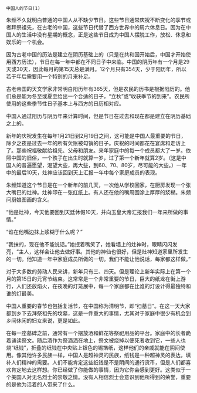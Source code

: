     中国人的节日(1) 

   朱频不久就明白普通的中国人从不缺少节日。这些节日通常庆祝不断变化的季节或者拜祭祖先，在古老的中国，这些节日代替了西方世界中的周六休息日。因为在中国人的生活中没有星期的概念，正是这些节日成为中国人摆脱工作，放松、休息和娱乐的一个机会。

   因为古老中国的历法是建立在阴历基础上的（只是在共和国开始后，中国才开始使用西方历法），节日在每一年中都在不同日子中来临。中国的阴历年有一个月是29天或30天，因此每月的第15天总是满月。12个月只有354天，少于阳历年，所以若于年后需要用一个特别的月来补足。

   古老帝国的天文学家非常明白阳历年有365天，但是农民的历书是根据阳历的。他们总是能为冬至或夏至给出一个合适的日子，“立秋”或“收获季节的到来”。农民所使用的这些季节性日子基本上与西方的日历相对应。

   中国人通过阳历与阴历年来计算时间，但是节日在过去和现在都是建立在阴历基础之上的。

   新年的庆祝发生在每年1月21日到2月19日之间，这可能是中国人最重要的节日，除夕之夜是过去一年的所有欠账被勾销的日子。庆祝的时间都花在宴席和走访上了。那些祝福敬献给祖先、父母和朋友。来年家庭中的每一个成员都大了一岁。依照中国的旧俗，一个孩子在出生时就算一岁，过了第一个新年就算2岁。（这是中国人的普遍愿望，渴望大些，再大些，到60、70、80岁，尽可能的大些。）一年中的最后10天，灶神应该回到天上汇报一年中每个家庭成员的表现。

   朱频知道这个节日是在一个新年的前几天，一次他从学校回家，在厨房发现一个张大嘴巴的灶神。灶神印在一张红纸上。有人还在他的嘴周围涂上厚厚的浆糊。朱频问厨娘图画的含义。

   “他是灶神，今天他要回到天廷休假10天，并向玉皇大帝汇报我们一年来所做的事情。”

   “谁在他嘴边抹上浆糊于什么呢？”

   “我抹的，现在他不能说话。”她抿着嘴笑了，她看墙上的灶神时，眼睛闪闪发亮，“主人，这样会让他去做好事。其他的神仙也很好，但是灶神知道家里所发生的一切。他知道一年中家庭成员所做的一切。我们不能让他说话，每家都这样做。”

   对于大多数的劳动人民来讲，新年只有三、四天。但是理论上新年实际上在第一个月的第15日的元宵节结束。这常常是一个非常重要的节日，巨大的纸龙在街上游行，人们还放焰火，在夜晚的灯笼展中，每一个家庭都在比谁的灯设计得最独特和谁的灯最美。

   中国人重要的春节也包括复活节，在中国称为清明节，即“扫墓日”。在这一天大家都到乡下去拜祭祖先的坟墓，这是一件重大的事情，尤其对于家庭中很少有机会到乡间休闲的妇女来说，更是如此。

   在每一座墓碑之前，通常有一个摆放酒和鲜花等祭祀用品的平台。家庭中的长者跪着诵读祭文。随后酒作为祭酒洒在地上，祭文被烧掉以便死者收到它，一些人也烧“纸钱”，折叠的纸钱在中央贴上银色的锡箔纸，这样他们的亲戚就能在阴间使用。像其他许多民族一样，中国人是超神灵的民族，纸钱是一种超神灵的表达，填补人们精神的需要。人们不能肯定这些纸钱是不是阴间的通行货币，但是人们都喜欢肯定地去这样想。你已经做了你能做的事情，因为它你会感到更好。这类似于一个美国人对无名烈士的崇敬之情。没有人相信烈士会意识到他所得到的荣誉，重要的是他为活着的人带来了什么。

